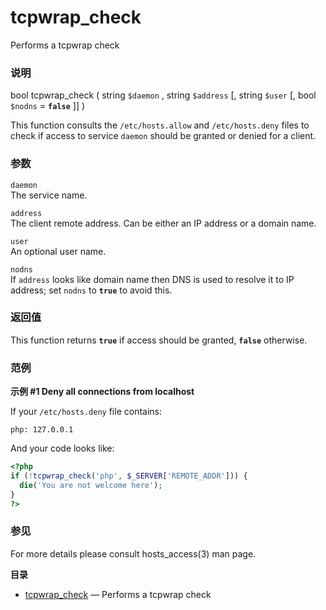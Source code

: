 tcpwrap\_check
==============

Performs a tcpwrap check

### 说明

<span class="type">bool</span> <span
class="methodname">tcpwrap\_check</span> ( <span
class="methodparam"><span class="type">string</span> `$daemon`</span> ,
<span class="methodparam"><span class="type">string</span>
`$address`</span> \[, <span class="methodparam"><span
class="type">string</span> `$user`</span> \[, <span
class="methodparam"><span class="type">bool</span> `$nodns`<span
class="initializer"> = **`false`**</span></span> \]\] )

This function consults the `/etc/hosts.allow` and `/etc/hosts.deny`
files to check if access to service `daemon` should be granted or denied
for a client.

### 参数

`daemon`  
The service name.

`address`  
The client remote address. Can be either an IP address or a domain name.

`user`  
An optional user name.

`nodns`  
If `address` looks like domain name then DNS is used to resolve it to IP
address; set `nodns` to **`true`** to avoid this.

### 返回值

This function returns **`true`** if access should be granted,
**`false`** otherwise.

### 范例

**示例 \#1 Deny all connections from localhost**

If your `/etc/hosts.deny` file contains:

``` examples
php: 127.0.0.1
```

And your code looks like:

``` php
<?php
if (!tcpwrap_check('php', $_SERVER['REMOTE_ADDR'])) {
  die('You are not welcome here');
}
?>
```

### 参见

For more details please consult hosts\_access(3) man page.

**目录**

-   [tcpwrap\_check](/ref/tcpwrap.html#tcpwrap_check) — Performs a
    tcpwrap check
